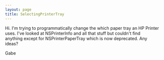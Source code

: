 ```yaml
---
layout: page
title: SelectingPrinterTray
---
```


Hi.  I'm trying to programmatically change the which paper tray an HP Printer uses.  I've looked at NSPrinterInfo and all that stuff but couldn't find anything except for NSPrinterPaperTray which is now deprecated.  Any ideas?

Gabe

